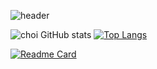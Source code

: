 ![header](https://capsule-render.vercel.app/api?type=slice&color=auto&height=200&section=header&text=HyunWoong%20Choi&fontSize=50&rotate=13&fontAlign=70&fontAlignY=30)

![choi GitHub stats](https://github-readme-stats.vercel.app/api?username=coper3976&show_icons=true&theme=vue&count_private=true)
[![Top Langs](https://github-readme-stats.vercel.app/api/top-langs/?username=coper3976&langs_count=10&layout=compact&theme=vue)](https://github.com/coper3976/coper3976)
 
[![Readme Card](https://github-readme-stats.vercel.app/api/pin/?username=coper3976&repo=MFC-Calender&show_owner=coper3976&theme=vue)](https://github.com/coper3976/MFC-Calender)


